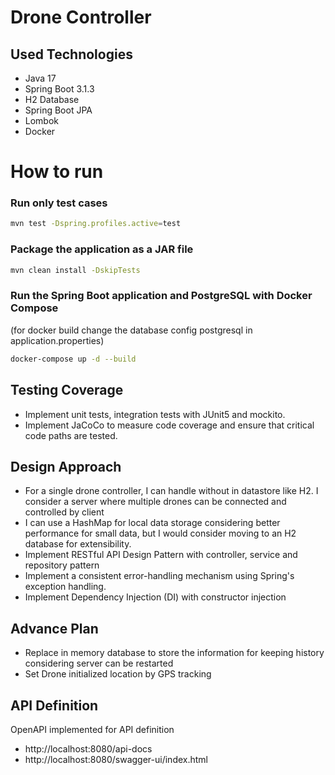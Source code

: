 # Drone Controller

## Used Technologies

* Java 17
* Spring Boot 3.1.3
* H2 Database
* Spring Boot JPA
* Lombok
* Docker


# How to run

### Run only test cases

```sh
mvn test -Dspring.profiles.active=test
```

### Package the application as a JAR file

```sh
mvn clean install -DskipTests
```

### Run the Spring Boot application and PostgreSQL with Docker Compose
(for docker build change the database config postgresql in application.properties)

```sh
docker-compose up -d --build
```

## Testing Coverage

* Implement unit tests, integration tests with JUnit5 and mockito.
* Implement JaCoCo to measure code coverage and ensure that critical code paths are tested.

## Design Approach
* For a single drone controller, I can handle without in datastore like H2. I consider a server where multiple drones can be connected and controlled by client
* I can use a HashMap for local data storage considering better performance for small data, but I would consider moving to an H2 database for extensibility.
* Implement RESTful API Design Pattern with controller, service and repository pattern
* Implement a consistent error-handling mechanism using Spring's exception handling.
* Implement Dependency Injection (DI) with constructor injection

## Advance Plan
* Replace in memory database to store the information for keeping history considering server can be restarted
* Set Drone initialized location by GPS tracking

## API Definition

OpenAPI implemented for API definition 
* http://localhost:8080/api-docs 
* http://localhost:8080/swagger-ui/index.html


